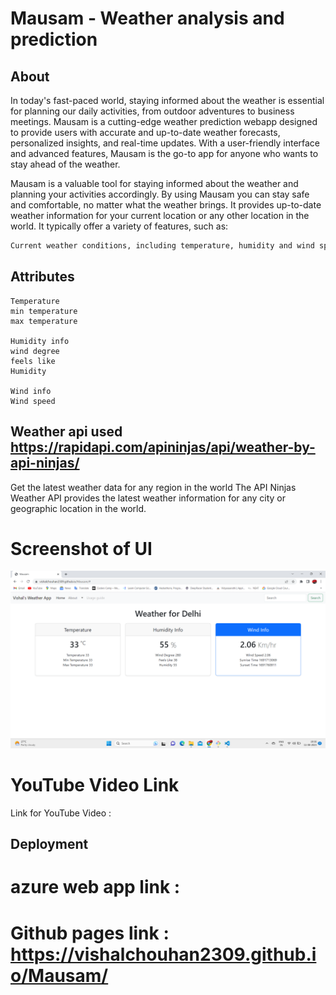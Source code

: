 # Mausam - Weather analysis and prediction



## About

In today's fast-paced world, staying informed about the weather is essential for planning our daily activities, from outdoor adventures to business meetings. Mausam is a cutting-edge weather prediction webapp designed to provide users with accurate and up-to-date weather forecasts, personalized insights, and real-time updates. With a user-friendly interface and advanced features, Mausam is the go-to app for anyone who wants to stay ahead of the weather.

Mausam is a valuable tool for staying informed about the weather and planning your activities accordingly. By using Mausam you can stay safe and comfortable, no matter what the weather brings. It provides up-to-date weather information for your current location or any other location in the world. It typically offer a variety of features, such as:


```bash
Current weather conditions, including temperature, humidity and wind speed 

```

## Attributes

```
Temperature
min temperature
max temperature

Humidity info
wind degree
feels like 
Humidity

Wind info
Wind speed

```

## Weather api used https://rapidapi.com/apininjas/api/weather-by-api-ninjas/
Get the latest weather data for any region in the world
The API Ninjas Weather API provides the latest weather information for any city or geographic location in the world.

# Screenshot of UI
![HomepageUI](./HomepageUI.jpg)

# YouTube Video Link
Link for YouTube Video : 

## Deployment
# azure web app link :
# Github pages link  : https://vishalchouhan2309.github.io/Mausam/
